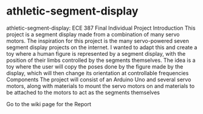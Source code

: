 # athletic-segment-display
athletic-segment-display: ECE 387 Final Individual Project Introduction This project is a segment display made from a combination of many servo motors. The inspiration for this project is the many servo-powered seven segment display projects on the internet. I wanted to adapt this and create a toy where a human figure is represented by a segment display, with the position of their limbs controlled by the segments themselves. The idea is a toy where the user will copy the poses done by the figure made by the display, which will then change its orientation at controllable frequencies Components The project will consist of an Arduino Uno and several servo motors, along with materials to mount the servo motors on and materials to be attached to the motors to act as the segments themselves

Go to the wiki page for the Report